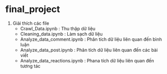 # final_project
1. Giải thích các file
   + Crawl_Data.ipynb : Thu thập dữ liệu
   + Cleaning_data.ipynb : Làm sạch dữ liệu
   + Analyze_data_comment.ipynb : Phân tích dữ liệu liên quan đến bình luận
   + Analyze_data_post.ipynb : Phân tích dữ liệu liên quan đến các bài viết
   + Analyze_data_reactions.ipynb : Phana tích dữ liệu liên quan đến tương tác
